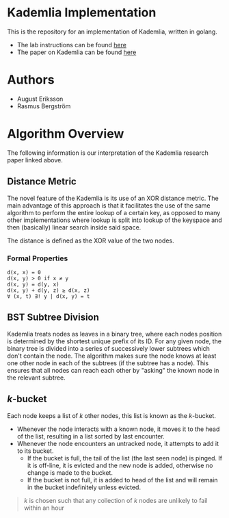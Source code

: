 # Kademlia Implementation

This is the repository for an implementation of Kademlia, written in golang.

- The lab instructions can be found [here](./docs/instructions/lab.pdf)
- The paper on Kademlia can be found [here](./docs/instructions/paper.pdf)

# Authors

- August Eriksson
- Rasmus Bergström

# Algorithm Overview

The following information is our interpretation of the Kademlia research paper
linked above.

## Distance Metric

The novel feature of the Kademlia is its use of an XOR distance metric. The
main advantage of this approach is that it facilitates the use of the same
algorithm to perform the entire lookup of a certain key, as opposed to many
other implementations where lookup is split into lookup of the keyspace and
then (basically) linear search inside said space.

The distance is defined as the XOR value of the two nodes.

### Formal Properties

```text
d(x, x) = 0
d(x, y) > 0 if x ≠ y
d(x, y) = d(y, x)
d(x, y) + d(y, z) ≥ d(x, z)
∀ (x, t) ∃! y | d(x, y) = t
```

## BST Subtree Division

Kademlia treats nodes as leaves in a binary tree, where each nodes position is
determined by the shortest unique prefix of its ID. For any given node, the
binary tree is divided into a series of successively lower subtrees which
don't contain the node. The algorithm makes sure the node knows at least one
other node in each of the subtrees (if the subtree has a node). This ensures
that all nodes can reach each other by "asking" the known node in the relevant
subtree.

## _k_-bucket

Each node keeps a list of _k_ other nodes, this list is known as the
_k_-bucket.

- Whenever the node interacts with a known node, it moves it to the head of
  the list, resulting in a list sorted by last encounter.
- Whenever the node encounters an untracked node, it attempts to add it to its
  bucket.
  - If the bucket is full, the tail of the list (the last seen node) is
    pinged. If it is off-line, it is evicted and the new node is added,
    otherwise no change is made to the bucket.
  - If the bucket is not full, it is added to head of the list and will remain
    in the bucket indefinitely unless evicted.

> _k_ is chosen such that any collection of _k_ nodes are unlikely to fail
> within an hour
